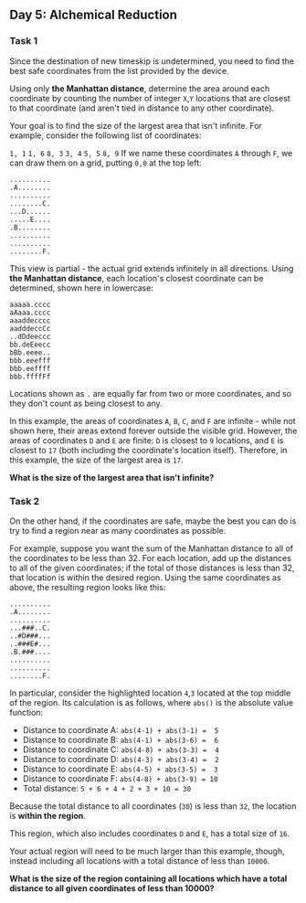 ## Day 5: Alchemical Reduction 

### Task 1
Since the destination of new timeskip is undetermined, you need to find the best safe coordinates from the list provided by the device.

Using only **the Manhattan distance**, determine the area around each coordinate by counting the number of integer `X`,`Y` locations that are closest to that coordinate (and aren't tied in distance to any other coordinate).

Your goal is to find the size of the largest area that isn't infinite. For example, consider the following list of coordinates:

`1, 1`
`1, 6`
`8, 3`
`3, 4`
`5, 5`
`8, 9`
If we name these coordinates `A` through `F`, we can draw them on a grid, putting `0,0` at the top left:

```
..........
.A........
..........
........C.
...D......
.....E....
.B........
..........
..........
........F.
```
This view is partial - the actual grid extends infinitely in all directions. Using **the Manhattan distance**, each location's closest coordinate can be determined, shown here in lowercase:

```
aaaaa.cccc
aAaaa.cccc
aaaddecccc
aadddeccCc
..dDdeeccc
bb.deEeecc
bBb.eeee..
bbb.eeefff
bbb.eeffff
bbb.ffffFf
```
Locations shown as `.` are equally far from two or more coordinates, and so they don't count as being closest to any.

In this example, the areas of coordinates `A`, `B`, `C`, and `F` are infinite - while not shown here, their areas extend forever outside the visible grid. However, the areas of coordinates `D` and `E` are finite: `D` is closest to `9` locations, and `E` is closest to `17` (both including the coordinate's location itself). Therefore, in this example, the size of the largest area is `17`.

**What is the size of the largest area that isn't infinite?**

### Task 2
On the other hand, if the coordinates are safe, maybe the best you can do is try to find a region near as many coordinates as possible.

For example, suppose you want the sum of the Manhattan distance to all of the coordinates to be less than 32. For each location, add up the distances to all of the given coordinates; if the total of those distances is less than 32, that location is within the desired region. Using the same coordinates as above, the resulting region looks like this:
```
..........
.A........
..........
...###..C.
..#D###...
..###E#...
.B.###....
..........
..........
........F.
```
In particular, consider the highlighted location `4`,`3` located at the top middle of the region. Its calculation is as follows, where `abs()` is the absolute value function:

* Distance to coordinate A: `abs(4-1) + abs(3-1) =  5`
* Distance to coordinate B: `abs(4-1) + abs(3-6) =  6`
* Distance to coordinate C: `abs(4-8) + abs(3-3) =  4`
* Distance to coordinate D: `abs(4-3) + abs(3-4) =  2`
* Distance to coordinate E: `abs(4-5) + abs(3-5) =  3`
* Distance to coordinate F: `abs(4-8) + abs(3-9) = 10`
* Total distance: `5 + 6 + 4 + 2 + 3 + 10 = 30`

Because the total distance to all coordinates (`30`) is less than `32`, the location is **within the region**.

This region, which also includes coordinates `D` and `E`, has a total size of `16`.

Your actual region will need to be much larger than this example, though, instead including all locations with a total distance of less than `10000`.

**What is the size of the region containing all locations which have a total distance to all given coordinates of less than 10000?**
